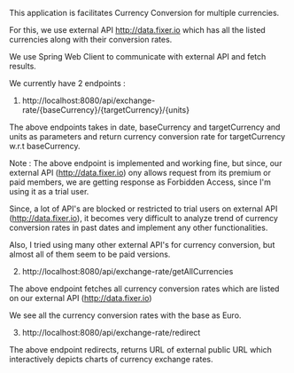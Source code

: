 This application is facilitates Currency Conversion for multiple currencies. 

For this, we use external API http://data.fixer.io which has all the listed currencies along with their conversion rates.

We use Spring Web Client to communicate with external API and fetch results.

We currently have 2 endpoints :

1) http://localhost:8080/api/exchange-rate/{baseCurrency}/{targetCurrency}/{units}

The above endpoints takes in date, baseCurrency and targetCurrency and units as parameters and return currency conversion rate 
for targetCurrency w.r.t baseCurrency.

Note : The above endpoint is implemented and working fine, but since, our external API (http://data.fixer.io)
ony allows request from its premium or paid members, we are getting response as Forbidden Access, since I'm using it as a trial user.


Since, a lot of API's are blocked or restricted to trial users on external API (http://data.fixer.io), it becomes 
very difficult to analyze trend of currency conversion rates in past dates and implement any other functionalities.

Also, I tried using many other external API's for currency conversion, but almost all of them seem to be paid versions.


2) http://localhost:8080/api/exchange-rate/getAllCurrencies

The above endpoint fetches all currency conversion rates which are listed on our external API (http://data.fixer.io)

We see all the currency conversion rates with the base as Euro.

3) http://localhost:8080/api/exchange-rate/redirect

The above endpoint redirects, returns URL of external public URL which interactively depicts charts of currency exchange rates.
